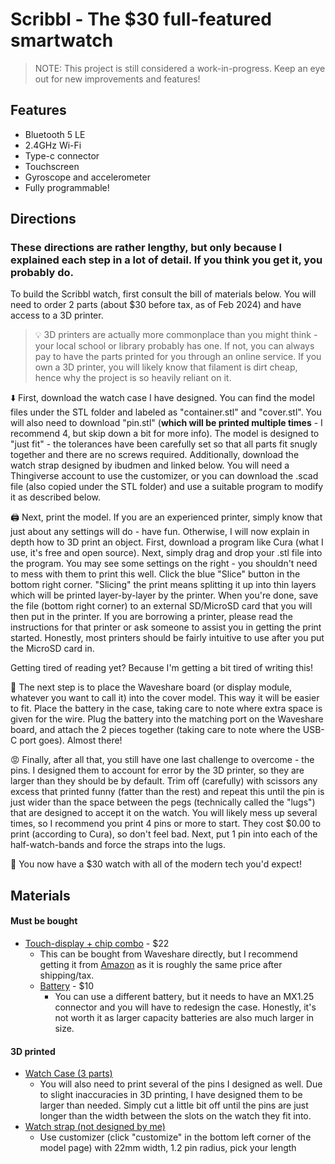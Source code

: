 # Scribbl - The $30 full-featured smartwatch
> NOTE: This project is still considered a work-in-progress. Keep an eye out for new improvements and features!

## Features
- Bluetooth 5 LE
- 2.4GHz Wi-Fi
- Type-c connector
- Touchscreen
- Gyroscope and accelerometer
- Fully programmable!

## Directions
### These directions are rather lengthy, but only because I explained each step in a lot of detail. If you think you get it, you probably do.

To build the Scribbl watch, first consult the bill of materials below. You will need to order 2 parts (about $30 before tax, as of Feb 2024) and have access to a 3D printer.

> 💡 3D printers are actually more commonplace than you might think - your local school or library probably has one. If not, you can always pay to have the parts printed for you through an online service. If you own a 3D printer, you will likely know that filament is dirt cheap, hence why the project is so heavily reliant on it.

⬇️ First, download the watch case I have designed. You can find the model files under the STL folder and labeled as "container.stl" and "cover.stl". You will also need to download "pin.stl" (__which will be printed multiple times__ - I recommend 4, but skip down a bit for more info). The model is designed to "just fit" - the tolerances have been carefully set so that all parts fit snugly together and there are no screws required. Additionally, download the watch strap designed by ibudmen and linked below. You will need a Thingiverse account to use the customizer, or you can download the .scad file (also copied under the STL folder) and use a suitable program to modify it as described below.

🖨️ Next, print the model. If you are an experienced printer, simply know that just about any settings will do - have fun. Otherwise, I will now explain in depth how to 3D print an object. First, download a program like Cura (what I use, it's free and open source). Next, simply drag and drop your .stl file into the program. You may see some settings on the right - you shouldn't need to mess with them to print this well. Click the blue "Slice" button in the bottom right corner. "Slicing" the print means splitting it up into thin layers which will be printed layer-by-layer by the printer. When you're done, save the file (bottom right corner) to an external SD/MicroSD card that you will then put in the printer. If you are borrowing a printer, please read the instructions for that printer or ask someone to assist you in getting the print started. Honestly, most printers should be fairly intuitive to use after you put the MicroSD card in.

Getting tired of reading yet? Because I'm getting a bit tired of writing this!

🔬 The next step is to place the Waveshare board (or display module, whatever you want to call it) into the cover model. This way it will be easier to fit. Place the battery in the case, taking care to note where extra space is given for the wire. Plug the battery into the matching port on the Waveshare board, and attach the 2 pieces together (taking care to note where the USB-C port goes). Almost there!

😡 Finally, after all that, you still have one last challenge to overcome - the pins. I designed them to account for error by the 3D printer, so they are larger than they should be by default. Trim off (carefully) with scissors any excess that printed funny (fatter than the rest) and repeat this until the pin is just wider than the space between the pegs (technically called the "lugs") that are designed to accept it on the watch. You will likely mess up several times, so I recommend you print 4 pins or more to start. They cost $0.00 to print (according to Cura), so don't feel bad. Next, put 1 pin into each of the half-watch-bands and force the straps into the lugs.

:tada: You now have a $30 watch with all of the modern tech you'd expect!


## Materials
#### Must be bought
- [Touch-display + chip combo](https://cad.onshape.com/documents/df6f08e5f62cd6d70542b14d/w/1ab66002cb82fdc373f192e6/e/c2b169e66e06287716c78e38) - $22
  - This can be bought from Waveshare directly, but I recommend getting it from [Amazon](https://www.amazon.com/gp/product/B0CM6JCJ2H/ref=ppx_yo_dt_b_asin_title_o01_s00?ie=UTF8&psc=1) as it is roughly the same price after shipping/tax.
  - [Battery](https://www.amazon.com/dp/B0BJPG4B72?psc=1&smid=A3FKMD6P089KQA&ref_=chk_typ_imgToDp) - $10
    - You can use a different battery, but it needs to have an MX1.25 connector and you will have to redesign the case. Honestly, it's not worth it as larger capacity batteries are also much larger in size.
#### 3D printed
-  [Watch Case (3 parts)](https://cad.onshape.com/documents/df6f08e5f62cd6d70542b14d/w/1ab66002cb82fdc373f192e6/e/c2b169e66e06287716c78e38)
    - You will also need to print several of the pins I designed as well. Due to slight inaccuracies in 3D printing, I have designed them to be larger than needed. Simply cut a little bit off until the pins are just longer than the width between the slots on the watch they fit into.
-  [Watch strap (not designed by me)](https://www.thingiverse.com/thing:87132)
    - Use customizer (click "customize" in the bottom left corner of the model page) with 22mm width, 1.2 pin radius, pick your length
